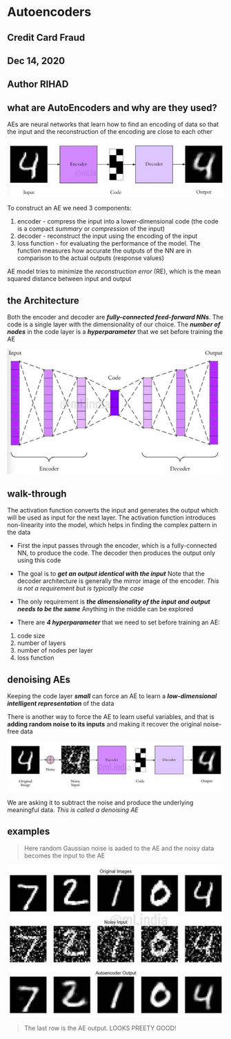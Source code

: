# Autoencoders
## Credit Card Fraud
## Dec 14, 2020
## Author RIHAD


## what are AutoEncoders and why are they used?
AEs are neural networks that learn how to find an encoding of data so that the input and the reconstruction of the encoding are close to each other

<img src="./assets/img1.png"/>

To construct an AE we need 3 components:

1. encoder - compress the input into a lower-dimensional code (the code is a compact *summary* or *compression* of the input)
2. decoder - reconstruct the input using the encoding of the input
3. loss function - for evaluating the performance of the model. The function measures how accurate the outputs of the NN are in comparison to the actual outputs (response values)

AE model tries to minimize the *reconstruction error* (RE), which is the mean squared distance between input and output  

## the Architecture
Both the encoder and decoder are ***fully-connected feed-forward NNs***. The code is a single layer with the dimensionality of our choice. The ***number of nodes*** in the code layer is a ***hyperparameter*** that we set before training the AE

 <img src="./assets/img2.png"/>

## walk-through

The activation function converts the input and generates the output which will be used as input for the next layer. The activation function introduces non-linearity into the model, which helps in finding the complex pattern in the data

* First the input passes through the encoder, which is a fully-connected NN, to produce the code. The decoder then produces the output only using this code

* The goal is to ***get an output identical with the input*** Note that the decoder architecture is generally the mirror image of the encoder. *This is not a requirement but is typically the case*

* The only requirement is ***the dimensionality of the input and output needs to be the same*** Anything in the middle can be explored

* There are ***4 hyperparameter*** that  we need to set before training an AE:

1. code size
2. number of layers
3. number of nodes per layer
4. loss function

## denoising AEs  
Keeping the code layer ***small*** can force an AE to learn a ***low-dimensional intelligent representation*** of the data

There is another way to force the AE to learn useful variables, and that is **adding random noise to its inputs** and making it recover the original noise-free data

<img src="./assets/img3.png"/>

We are asking it to subtract the noise and produce the underlying meaningful data. *This is called a denoising AE*

## examples
>Here random Gaussian noise is aaded to the AE and the noisy data becomes the input to the AE

<img src="./assets/img4.png"/>

>The last row is the AE output. LOOKS PREETY GOOD!
